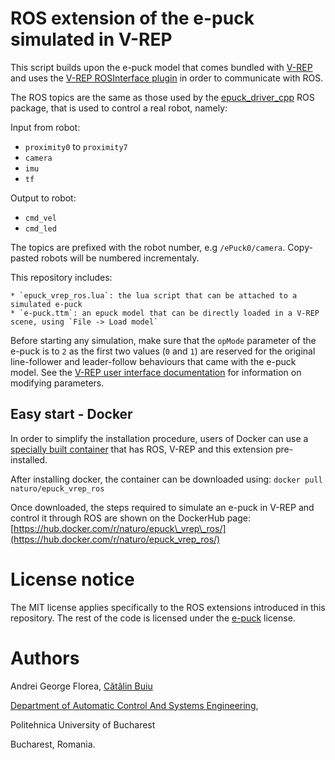 # ROS extension of the e-puck simulated in V-REP

This script builds upon the e-puck model that comes bundled with [V-REP](http://www.v-rep.eu/) and uses the [V-REP ROSInterface plugin](http://www.coppeliarobotics.com/helpFiles/en/rosInterf.htm) in order to communicate with ROS.

The ROS topics are the same as those used by the [epuck\_driver\_cpp](https://github.com/gctronic/epuck_driver_cpp) ROS package, that is used to control a real robot, namely:

Input from robot:

* `proximity0` to `proximity7`
* `camera`
* `imu`
* `tf`

Output to robot:

* `cmd_vel`
* `cmd_led`

The topics are prefixed with the robot number, e.g `/ePuck0/camera`.
Copy-pasted robots will be numbered incrementaly.

This repository includes:

    * `epuck_vrep_ros.lua`: the lua script that can be attached to a simulated e-puck
    * `e-puck.ttm`: an epuck model that can be directly loaded in a V-REP scene, using `File -> Load model`

Before starting any simulation, make sure that the `opMode` parameter of the e-puck is to `2` as the first two values (`0` and `1`) are reserved for the original line-follower and leader-follow behaviours that came with the e-puck model. See the [V-REP user interface documentation](http://www.coppeliarobotics.com/helpFiles/en/userInterface.htm) for information on modifying parameters.

## Easy start - Docker

In order to simplify the installation procedure, users of Docker can use a [specially built container](https://hub.docker.com/r/naturo/epuck_vrep_ros/) that has ROS, V-REP and this extension pre-installed.

After installing docker, the container can be downloaded using:
`docker pull naturo/epuck_vrep_ros`

Once downloaded, the steps required to simulate an e-puck in V-REP and control it through ROS are shown on the DockerHub page:
[https://hub.docker.com/r/naturo/epuck\_vrep\_ros/](https://hub.docker.com/r/naturo/epuck_vrep_ros/)

# License notice

The MIT license applies specifically to the ROS extensions introduced in this repository.
The rest of the code is licensed under the [e-puck](http://www.e-puck.org/) license.

# Authors
Andrei George Florea, [Cătălin Buiu](http://catalin.buiu.net)

[Department of Automatic Control And Systems Engineering](http://acse.pub.ro),

Politehnica University of Bucharest

Bucharest, Romania.
